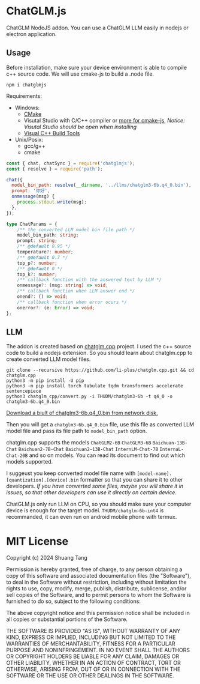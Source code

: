 # ChatGLM.js

ChatGLM NodeJS addon.
You can use a ChatGLM LLM easily in nodejs or electron application.

## Usage

Before installation, make sure your device environment is able to compile c++ source code. We will use cmake-js to build a .node file.

```
npm i chatglmjs
```

Requirements:

- Windows:
  - [CMake](https://cmake.org/download/)
  - Visutal Studio with C/C++ compiler or [more for cmake-js](https://github.com/cmake-js/cmake-js?tab=readme-ov-file#installation), *Notice: Visutal Studio should be open when installing*
  - [Visual C++ Build Tools](https://visualstudio.microsoft.com/zh-hans/visual-cpp-build-tools/)
- Unix/Posix:
  - gcc/g++
  - cmake

```js
const { chat, chatSync } = require('chatglmjs');
const { resolve } = require('path');

chat({
  model_bin_path: resolve(__dirname, '../llms/chatglm3-6b.q4_0.bin'),
  prompt: '你好',
  onmessage(msg) {
    process.stdout.write(msg);
  },
});
```

```ts
type ChatParams = {
    /** the converted LLM model bin file path */
    model_bin_path: string;
    prompt: string;
    /** @default 0.95 */
    temperature?: number;
    /** @default 0.7 */
    top_p?: number;
    /** @default 0 */
    top_k?: number;
    /** callback function with the answered text by LLM */
    onmessage?: (msg: string) => void;
    /** callback function when LLM answer end */
    onend?: () => void;
    /** callback function when error ocurs */
    onerror?: (e: Error) => void;
};
```

## LLM

The addon is created based on [chatglm.cpp](https://github.com/li-plus/chatglm.cpp) project. I used the c++ source code to build a nodejs extension. So you should learn about chatglm.cpp to create converted LLM model files.

```
git clone --recursive https://github.com/li-plus/chatglm.cpp.git && cd chatglm.cpp
python3 -m pip install -U pip
python3 -m pip install torch tabulate tqdm transformers accelerate sentencepiece
python3 chatglm_cpp/convert.py -i THUDM/chatglm3-6b -t q4_0 -o chatglm3-6b.q4_0.bin
```

[Download a biult of chatglm3-6b.q4_0.bin from network disk.](https://pan.baidu.com/s/14Pi-egjtnuqBGl8NAanwpg?pwd=s2sv)

Then you will get a `chatglm3-6b.q4_0.bin` file, use this file as converted LLM model file and pass its file path to `model_bin_path` option.

chatglm.cpp supports the models `ChatGLM2-6B` `ChatGLM3-6B` `Baichuan-13B-Chat` `Baichuan2-7B-Chat` `Baichuan2-13B-Chat` `InternLM-Chat-7B` `InternaL-Chat-20B` and so on models. You can read its document to find out which models supported.

I suggeust you keep converted model file name with `[model-name].[quantization].[device].bin` formatter so that you can share it to other developers. *If you have converted some files, maybe you will share it in issues, so that other developers can use it directly on certain device.*

ChatGLM.js only run LLM on CPU, so you should make sure your computer device is enough for the target model. `THUDM/chatglm-6b-int4` is recommanded, it can even run on android mobile phone with termux.

# MIT License

Copyright (c) 2024 Shuang Tang

Permission is hereby granted, free of charge, to any person obtaining a copy
of this software and associated documentation files (the "Software"), to deal
in the Software without restriction, including without limitation the rights
to use, copy, modify, merge, publish, distribute, sublicense, and/or sell
copies of the Software, and to permit persons to whom the Software is
furnished to do so, subject to the following conditions:

The above copyright notice and this permission notice shall be included in all
copies or substantial portions of the Software.

THE SOFTWARE IS PROVIDED "AS IS", WITHOUT WARRANTY OF ANY KIND, EXPRESS OR
IMPLIED, INCLUDING BUT NOT LIMITED TO THE WARRANTIES OF MERCHANTABILITY,
FITNESS FOR A PARTICULAR PURPOSE AND NONINFRINGEMENT. IN NO EVENT SHALL THE
AUTHORS OR COPYRIGHT HOLDERS BE LIABLE FOR ANY CLAIM, DAMAGES OR OTHER
LIABILITY, WHETHER IN AN ACTION OF CONTRACT, TORT OR OTHERWISE, ARISING FROM,
OUT OF OR IN CONNECTION WITH THE SOFTWARE OR THE USE OR OTHER DEALINGS IN THE
SOFTWARE.
